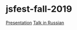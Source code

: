 # jsfest-fall-2019

[Presentation](true_type_starovoyt.key)
[Talk in Russian](https://www.youtube.com/watch?v=9ik75yvo2BA)
